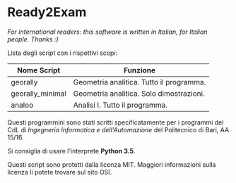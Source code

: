 # Ready2Exam

_For international readers: this software is written in Italian, for Italian people. Thanks :)_

Lista degli script con i rispettivi scopi:

Nome Script | Funzione
------------|----------
georally | Geometria analitica. Tutto il programma.
georally_minimal | Geometria analitica. Solo dimostrazioni.
analoo | Analisi I. Tutto il programma.

Questi programmini sono stati scritti specificatamente per i programmi del CdL di *Ingegneria Informatica e dell'Automazione* del Politecnico di Bari, AA 15/16.

Si consiglia di usare l'interprete **Python 3.5**.

Questi script sono protetti dalla licenza MIT. Maggiori informazioni sulla licenza li potete trovare sul sito OSI.
